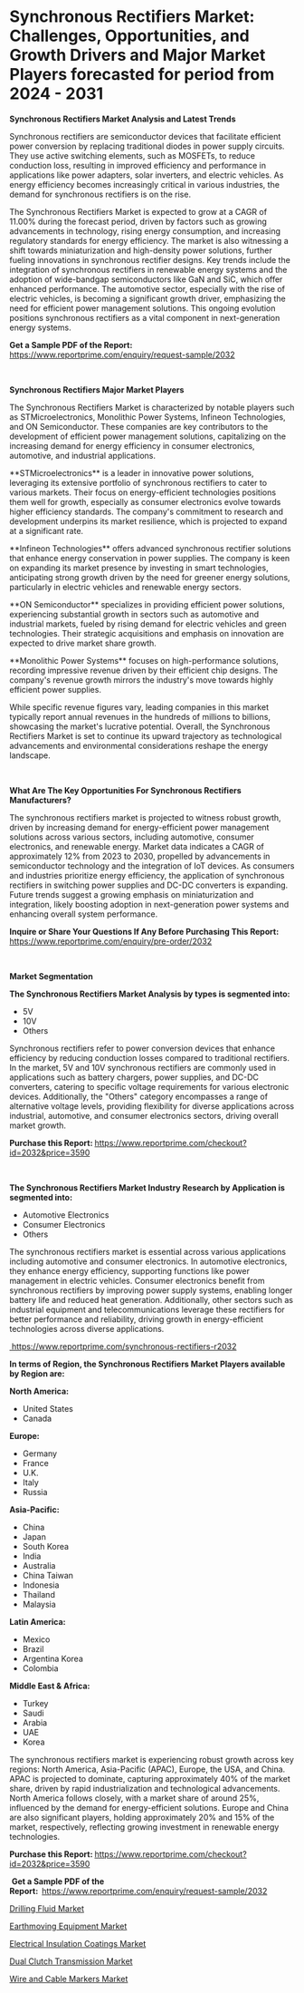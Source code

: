 <p><h1>Synchronous Rectifiers Market: Challenges, Opportunities, and Growth Drivers and Major Market Players forecasted for period from 2024 - 2031</h1></p><p><strong>Synchronous Rectifiers Market Analysis and Latest Trends</strong></p>
<p><p>Synchronous rectifiers are semiconductor devices that facilitate efficient power conversion by replacing traditional diodes in power supply circuits. They use active switching elements, such as MOSFETs, to reduce conduction loss, resulting in improved efficiency and performance in applications like power adapters, solar inverters, and electric vehicles. As energy efficiency becomes increasingly critical in various industries, the demand for synchronous rectifiers is on the rise.</p><p>The Synchronous Rectifiers Market is expected to grow at a CAGR of 11.00% during the forecast period, driven by factors such as growing advancements in technology, rising energy consumption, and increasing regulatory standards for energy efficiency. The market is also witnessing a shift towards miniaturization and high-density power solutions, further fueling innovations in synchronous rectifier designs. Key trends include the integration of synchronous rectifiers in renewable energy systems and the adoption of wide-bandgap semiconductors like GaN and SiC, which offer enhanced performance. The automotive sector, especially with the rise of electric vehicles, is becoming a significant growth driver, emphasizing the need for efficient power management solutions. This ongoing evolution positions synchronous rectifiers as a vital component in next-generation energy systems.</p></p>
<p><strong>Get a Sample PDF of the Report:&nbsp;</strong> <a href="https://www.reportprime.com/enquiry/request-sample/2032?utm_campaign=1900&utm_medium=2&utm_source=Github&utm_content=ia&utm_term=24122024&utm_id=synchronous-rectifiers">https://www.reportprime.com/enquiry/request-sample/2032</a></p>
<p>&nbsp;</p>
<p><strong>Synchronous Rectifiers Major Market Players</strong></p>
<p><p>The Synchronous Rectifiers Market is characterized by notable players such as STMicroelectronics, Monolithic Power Systems, Infineon Technologies, and ON Semiconductor. These companies are key contributors to the development of efficient power management solutions, capitalizing on the increasing demand for energy efficiency in consumer electronics, automotive, and industrial applications.</p><p>**STMicroelectronics** is a leader in innovative power solutions, leveraging its extensive portfolio of synchronous rectifiers to cater to various markets. Their focus on energy-efficient technologies positions them well for growth, especially as consumer electronics evolve towards higher efficiency standards. The company's commitment to research and development underpins its market resilience, which is projected to expand at a significant rate.</p><p>**Infineon Technologies** offers advanced synchronous rectifier solutions that enhance energy conservation in power supplies. The company is keen on expanding its market presence by investing in smart technologies, anticipating strong growth driven by the need for greener energy solutions, particularly in electric vehicles and renewable energy sectors.</p><p>**ON Semiconductor** specializes in providing efficient power solutions, experiencing substantial growth in sectors such as automotive and industrial markets, fueled by rising demand for electric vehicles and green technologies. Their strategic acquisitions and emphasis on innovation are expected to drive market share growth.</p><p>**Monolithic Power Systems** focuses on high-performance solutions, recording impressive revenue driven by their efficient chip designs. The company's revenue growth mirrors the industry's move towards highly efficient power supplies.</p><p>While specific revenue figures vary, leading companies in this market typically report annual revenues in the hundreds of millions to billions, showcasing the market's lucrative potential. Overall, the Synchronous Rectifiers Market is set to continue its upward trajectory as technological advancements and environmental considerations reshape the energy landscape.</p></p>
<p>&nbsp;</p>
<p><strong>What Are The Key Opportunities For Synchronous Rectifiers Manufacturers?</strong></p>
<p><p>The synchronous rectifiers market is projected to witness robust growth, driven by increasing demand for energy-efficient power management solutions across various sectors, including automotive, consumer electronics, and renewable energy. Market data indicates a CAGR of approximately 12% from 2023 to 2030, propelled by advancements in semiconductor technology and the integration of IoT devices. As consumers and industries prioritize energy efficiency, the application of synchronous rectifiers in switching power supplies and DC-DC converters is expanding. Future trends suggest a growing emphasis on miniaturization and integration, likely boosting adoption in next-generation power systems and enhancing overall system performance.</p></p>
<p><strong>Inquire or Share Your Questions If Any Before Purchasing This Report:</strong> <a href="https://www.reportprime.com/enquiry/pre-order/2032?utm_campaign=1900&utm_medium=2&utm_source=Github&utm_content=ia&utm_term=24122024&utm_id=synchronous-rectifiers">https://www.reportprime.com/enquiry/pre-order/2032</a></p>
<p>&nbsp;</p>
<p><strong>Market Segmentation</strong></p>
<p><strong>The Synchronous Rectifiers Market Analysis by types is segmented into:</strong></p>
<p><ul><li>5V</li><li>10V</li><li>Others</li></ul></p>
<p><p>Synchronous rectifiers refer to power conversion devices that enhance efficiency by reducing conduction losses compared to traditional rectifiers. In the market, 5V and 10V synchronous rectifiers are commonly used in applications such as battery chargers, power supplies, and DC-DC converters, catering to specific voltage requirements for various electronic devices. Additionally, the "Others" category encompasses a range of alternative voltage levels, providing flexibility for diverse applications across industrial, automotive, and consumer electronics sectors, driving overall market growth.</p></p>
<p><strong>Purchase this Report:&nbsp;</strong><a href="https://www.reportprime.com/checkout?id=2032&price=3590&utm_campaign=1900&utm_medium=2&utm_source=Github&utm_content=ia&utm_term=24122024&utm_id=synchronous-rectifiers">https://www.reportprime.com/checkout?id=2032&price=3590</a></p>
<p>&nbsp;</p>
<p><strong>The Synchronous Rectifiers Market Industry Research by Application is segmented into:</strong></p>
<p><ul><li>Automotive Electronics</li><li>Consumer Electronics</li><li>Others</li></ul></p>
<p><p>The synchronous rectifiers market is essential across various applications including automotive and consumer electronics. In automotive electronics, they enhance energy efficiency, supporting functions like power management in electric vehicles. Consumer electronics benefit from synchronous rectifiers by improving power supply systems, enabling longer battery life and reduced heat generation. Additionally, other sectors such as industrial equipment and telecommunications leverage these rectifiers for better performance and reliability, driving growth in energy-efficient technologies across diverse applications.</p></p>
<p><a href="https://www.reportprime.com/synchronous-rectifiers-r2032?utm_campaign=1900&utm_medium=2&utm_source=Github&utm_content=ia&utm_term=24122024&utm_id=synchronous-rectifiers">&nbsp;https://www.reportprime.com/synchronous-rectifiers-r2032</a></p>
<p><strong>In terms of Region, the Synchronous Rectifiers Market Players available by Region are:</strong></p>
<p>
    <p> <strong> North America: </strong>
        <ul>
            <li>United States</li>
            <li>Canada</li>
        </ul>
        </p> 
    <p> <strong> Europe: </strong>
        <ul>
            <li>Germany</li>
            <li>France</li>
            <li>U.K.</li>
            <li>Italy</li>
            <li>Russia</li>
        </ul>
        </p> 
    <p> <strong> Asia-Pacific: </strong>
        <ul>
            <li>China</li>
            <li>Japan</li>
            <li>South Korea</li>
            <li>India</li>
            <li>Australia</li>
            <li>China Taiwan</li>
            <li>Indonesia</li>
            <li>Thailand</li>
            <li>Malaysia</li>
        </ul>
        </p> 
    <p> <strong> Latin America: </strong>
        <ul>
            <li>Mexico</li>
            <li>Brazil</li>
            <li>Argentina Korea</li>
            <li>Colombia</li>
        </ul>
        </p> 
    <p> <strong> Middle East & Africa: </strong>
        <ul>
            <li>Turkey</li>
            <li>Saudi</li>
            <li>Arabia</li>
            <li>UAE</li>
            <li>Korea</li>
        </ul>
    </p>
    </p>
<p><p>The synchronous rectifiers market is experiencing robust growth across key regions: North America, Asia-Pacific (APAC), Europe, the USA, and China. APAC is projected to dominate, capturing approximately 40% of the market share, driven by rapid industrialization and technological advancements. North America follows closely, with a market share of around 25%, influenced by the demand for energy-efficient solutions. Europe and China are also significant players, holding approximately 20% and 15% of the market, respectively, reflecting growing investment in renewable energy technologies.</p></p>
<p><strong>Purchase this Report: </strong><a href="https://www.reportprime.com/checkout?id=2032&price=3590&utm_campaign=1900&utm_medium=2&utm_source=Github&utm_content=ia&utm_term=24122024&utm_id=synchronous-rectifiers">https://www.reportprime.com/checkout?id=2032&price=3590</a></p>
<p>&nbsp;<strong>Get a Sample PDF of the Report:&nbsp;&nbsp;</strong><a href="https://www.reportprime.com/enquiry/request-sample/2032?utm_campaign=1900&utm_medium=2&utm_source=Github&utm_content=ia&utm_term=24122024&utm_id=synchronous-rectifiers">https://www.reportprime.com/enquiry/request-sample/2032</a></p>
<p><strong></strong></p>
<p><p><a href="https://www.linkedin.com/pulse/drilling-fluid-market-global-regional-analysis-2024-2031-2z4dc?utm_campaign=1900&utm_medium=2&utm_source=Github&utm_content=ia&utm_term=24122024&utm_id=synchronous-rectifiers">Drilling Fluid Market</a></p><p><a href="https://www.linkedin.com/pulse/earthmoving-equipment-market-dynamics-2024-2031-projected-hhhpe?utm_campaign=1900&utm_medium=2&utm_source=Github&utm_content=ia&utm_term=24122024&utm_id=synchronous-rectifiers">Earthmoving Equipment Market</a></p><p><a href="https://www.linkedin.com/pulse/key-trends-driving-growth-electrical-insulation-coatings-gdkpc?utm_campaign=1900&utm_medium=2&utm_source=Github&utm_content=ia&utm_term=24122024&utm_id=synchronous-rectifiers">Electrical Insulation Coatings Market</a></p><p><a href="https://www.linkedin.com/pulse/a-mkt-nova-vc8zf?utm_campaign=1900&utm_medium=2&utm_source=Github&utm_content=ia&utm_term=24122024&utm_id=synchronous-rectifiers">Dual Clutch Transmission Market</a></p><p><a href="https://github.com/santosh758595/Market-Research-Report-List-6/blob/main/wire-and-cable-markers-market.md?utm_campaign=1900&utm_medium=2&utm_source=Github&utm_content=ia&utm_term=24122024&utm_id=synchronous-rectifiers">Wire and Cable Markers Market</a></p></p>